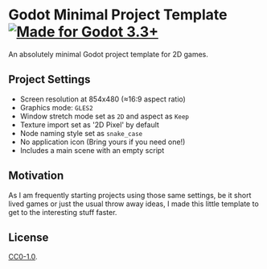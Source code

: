 # Godot Minimal Project Template [![Made for Godot 3.3+][badge]][godot]

An absolutely minimal Godot project template for 2D games.


## Project Settings

-   Screen resolution at 854x480 (≈16:9 aspect ratio)
-   Graphics mode: `GLES2`
-   Window stretch mode set as `2D` and aspect as `Keep`
-   Texture import set as '2D Pixel' by default
-   Node naming style set as `snake_case`
-   No application icon (Bring yours if you need one!)
-   Includes a main scene with an empty script


## Motivation

As I am frequently starting projects using those same settings, be it short
lived games or just the usual throw away ideas, I made this little template
to get to the interesting stuff faster.


## License

[CC0-1.0](LICENSE.md).


[godot]: https://godotengine.org/
[badge]: https://flat.badgen.net/badge/made%20for/Godot%203.3%2b/478cbf
